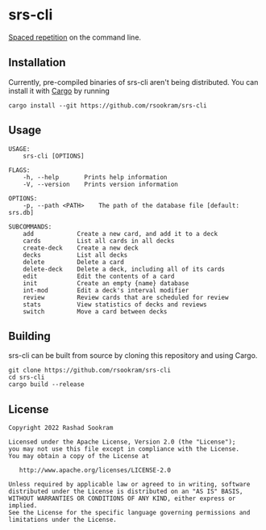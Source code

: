 # srs-cli

[Spaced repetition](https://en.wikipedia.org/wiki/Spaced_repetition) on the
command line.

## Installation

Currently, pre-compiled binaries of srs-cli aren't being distributed. You can
install it with
[Cargo](https://doc.rust-lang.org/cargo/getting-started/installation.html) by
running

```
cargo install --git https://github.com/rsookram/srs-cli
```

## Usage

```
USAGE:
    srs-cli [OPTIONS]

FLAGS:
    -h, --help       Prints help information
    -V, --version    Prints version information

OPTIONS:
    -p, --path <PATH>    The path of the database file [default: srs.db]

SUBCOMMANDS:
    add            Create a new card, and add it to a deck
    cards          List all cards in all decks
    create-deck    Create a new deck
    decks          List all decks
    delete         Delete a card
    delete-deck    Delete a deck, including all of its cards
    edit           Edit the contents of a card
    init           Create an empty {name} database
    int-mod        Edit a deck's interval modifier
    review         Review cards that are scheduled for review
    stats          View statistics of decks and reviews
    switch         Move a card between decks
```

## Building

srs-cli can be built from source by cloning this repository and using Cargo.

```
git clone https://github.com/rsookram/srs-cli
cd srs-cli
cargo build --release
```

License
-------

    Copyright 2022 Rashad Sookram

    Licensed under the Apache License, Version 2.0 (the "License");
    you may not use this file except in compliance with the License.
    You may obtain a copy of the License at

       http://www.apache.org/licenses/LICENSE-2.0

    Unless required by applicable law or agreed to in writing, software
    distributed under the License is distributed on an "AS IS" BASIS,
    WITHOUT WARRANTIES OR CONDITIONS OF ANY KIND, either express or implied.
    See the License for the specific language governing permissions and
    limitations under the License.
